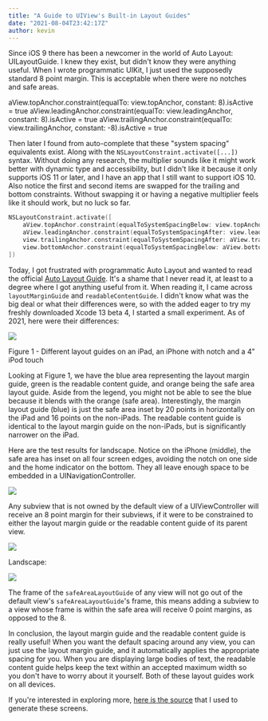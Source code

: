 ```yaml
---
title: "A Guide to UIView's Built-in Layout Guides"
date: "2021-08-04T23:42:17Z"
author: kevin
---
```


Since iOS 9 there has been a newcomer in the world of Auto Layout: UILayoutGuide. I knew they exist, but didn't know they were anything useful. When I wrote programmatic UIKit, I just used the supposedly standard 8 point margin. This is acceptable when there were no notches and safe areas.

aView.topAnchor.constraint(equalTo: view.topAnchor, constant: 8).isActive = true
aView.leadingAnchor.constraint(equalTo: view.leadingAnchor, constant: 8).isActive = true
aView.trailingAnchor.constraint(equalTo: view.trailingAnchor, constant: -8).isActive = true

Then later I found from auto-complete that these "system spacing" equivalents exist. Along with the `NSLayoutConstraint.activate([...])` syntax. Without doing any research, the multiplier sounds like it might work better with dynamic type and accessibility, but I didn't like it because it only supports iOS 11 or later, and I have an app that I still want to support iOS 10. Also notice the first and second items are swapped for the trailing and bottom constraints. Without swapping it or having a negative multiplier feels like it should work, but no luck so far.
```swift
NSLayoutConstraint.activate([
    aView.topAnchor.constraint(equalToSystemSpacingBelow: view.topAnchor, multiplier: 1),
    aView.leadingAnchor.constraint(equalToSystemSpacingAfter: view.leadingAnchor, multiplier: 1),
    view.trailingAnchor.constraint(equalToSystemSpacingAfter: aView.trailingAnchor, multiplier: 1),
    view.bottomAnchor.constraint(equalToSystemSpacingBelow: aView.bottomAnchor, multiplier: 1),
])
```

Today, I got frustrated with programmatic Auto Layout and wanted to read the official [Auto Layout Guide](https://developer.apple.com/library/archive/documentation/UserExperience/Conceptual/AutolayoutPG/index.html#//apple_ref/doc/uid/TP40010853-CH7-SW1). It's a shame that I never read it, at least to a degree where I got anything useful from it. When reading it, I came across `layoutMarginGuide` and `readableContentGuide`. I didn't know what was the big deal or what their differences were, so with the added eager to try my freshly downloaded Xcode 13 beta 4, I started a small experiment. As of 2021, here were their differences:

![](https://res.cloudinary.com/solid-apps-inc/image/upload/v1650776946/SolidAppsAsset/2017/portrait-4_madt0e.png)

Figure 1 - Different layout guides on an iPad, an iPhone with notch and a 4" iPod touch

Looking at Figure 1, we have the blue area representing the layout margin guide, green is the readable content guide, and orange being the safe area layout guide. Aside from the legend, you might not be able to see the blue because it blends with the orange (safe area). Interestingly, the margin layout guide (blue) is just the safe area inset by 20 points in horizontally on the iPad and 16 points on the non-iPads. The readable content guide is identical to the layout margin guide on the non-iPads, but is significantly narrower on the iPad.

Here are the test results for landscape. Notice on the iPhone (middle), the safe area has inset on all four screen edges, avoiding the notch on one side and the home indicator on the bottom. They all leave enough space to be embedded in a UINavigationController.

![](https://res.cloudinary.com/solid-apps-inc/image/upload/v1650776971/SolidAppsAsset/2017/landscape-3_tqquzd.png)

Any subview that is not owned by the default view of a UIViewController will receive an 8 point margin for their subviews, if it were to be constrained to either the layout margin guide or the readable content guide of its parent view.

![](https://res.cloudinary.com/solid-apps-inc/image/upload/v1650776994/SolidAppsAsset/2017/portrait-5_kxle3t.png)

Landscape:

![](https://res.cloudinary.com/solid-apps-inc/image/upload/v1650777025/SolidAppsAsset/2017/landscape-4_h5jhn5.png)

The frame of the `safeAreaLayoutGuide` of any view will not go out of the default view's `safeAreaLayoutGuide`'s frame, this means adding a subview to a view whose frame is within the safe area will receive 0 point margins, as opposed to the 8.

In conclusion, the layout margin guide and the readable content guide is really useful! When you want the default spacing around any view, you can just use the layout margin guide, and it automatically applies the appropriate spacing for you. When you are displaying large bodies of text, the readable content guide helps keep the text within an accepted maximum width so you don't have to worry about it yourself. Both of these layout guides work on all devices.

If you're interested in exploring more, [here is the source](https://gist.github.com/aoenth/a3f65ed35ada5f8eebdd89a71b3a714b) that I used to generate these screens.
